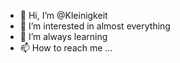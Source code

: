 - 👋 Hi, I’m @Kleinigkeit
- 👀 I’m interested in almost everything
- 🌱 I’m always learning
- 📫 How to reach me ...

<!---
Kleinigkeit/Kleinigkeit is a ✨ special ✨ repository because its `README.md` (this file) appears on your GitHub profile.
You can click the Preview link to take a look at your changes.
--->
